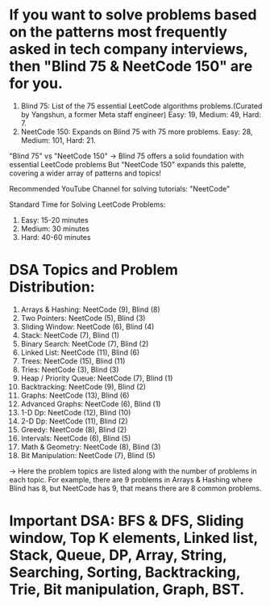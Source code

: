 # If you want to solve problems based on the patterns most frequently asked in tech company interviews, then "Blind 75 & NeetCode 150" are for you.

1. Blind 75: List of the 75 essential LeetCode algorithms problems.(Curated by Yangshun, a former Meta staff engineer)
   Easy: 19,
   Medium: 49,
   Hard: 7.
2. NeetCode 150: Expands on Blind 75 with 75 more problems.
   Easy: 28,
   Medium: 101,
   Hard: 21.

"Blind 75" vs "NeetCode 150" -> Blind 75 offers a solid foundation with essential LeetCode problems But "NeetCode 150" expands this palette, covering a wider array of patterns and topics!

Recommended YouTube Channel for solving tutorials: "NeetCode"

Standard Time for Solving LeetCode Problems:
1. Easy: 15-20 minutes
2. Medium: 30 minutes
3. Hard: 40-60 minutes
   
# DSA Topics and Problem Distribution:

1. Arrays & Hashing: NeetCode (9), Blind (8)
2. Two Pointers: NeetCode (5), Blind (3)
3. Sliding Window: NeetCode (6), Blind (4)
4. Stack: NeetCode (7), Blind (1)
5. Binary Search: NeetCode (7), Blind (2)
6. Linked List: NeetCode (11), Blind (6)
7. Trees: NeetCode (15), Blind (11)
8. Tries: NeetCode (3), Blind (3)
9. Heap / Priority Queue: NeetCode (7), Blind (1)
10. Backtracking: NeetCode (9), Blind (2)
11. Graphs: NeetCode (13), Blind (6)
12. Advanced Graphs: NeetCode (6), Blind (1)
13. 1-D Dp: NeetCode (12), Blind (10)
14. 2-D Dp: NeetCode (11), Blind (2)
15. Greedy: NeetCode (8), Blind (2)
16. Intervals: NeetCode (6), Blind (5)
17. Math & Geometry: NeetCode (8), Blind (3)
18. Bit Manipulation: NeetCode (7), Blind (5)

-> Here the problem topics are listed along with the number of problems in each topic. For example, there are 9 problems in Arrays & Hashing where Blind has 8, but NeetCode has 9, that means there are 8 common problems.

# Important DSA: BFS & DFS, Sliding window, Top K elements, Linked list, Stack, Queue, DP, Array, String, Searching, Sorting, Backtracking, Trie, Bit manipulation, Graph, BST.
